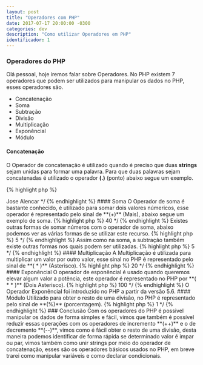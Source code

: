 ```yaml
---
layout: post
title: "Operadores com PHP"
date: 2017-07-17 20:00:00 -0300
categories: dev
description: "Como utilizar Operadores em PHP"
identificador: 1
---
```


### Operadores do PHP

Olá pessoal, hoje iremos falar sobre Operadores. No PHP existem 7 operadores que podem ser utilizados para manipular os dados no PHP, esses operadores são.

* Concatenação
* Soma
* Subtração
* Divisão
* Multiplicação
* Exponêncial
* Módulo

#### Concatenação

O Operador de concatenação é utilizado quando é preciso que duas **strings** sejam unidas para formar uma palavra. Para que duas palavras sejam concatenadas é utilizado o operador **(.)** (ponto)  abaixo segue um exemplo.

{% highlight php %}
<?php

  $nome = "Jose";
  $sobrenome = "Alencar";

  $nomeCompleto = $nome. " " .$sobrenome;

  echo "$nomeCompleto";

  /* Será exibido => Jose Alencar */

{% endhighlight %}

#### Soma

O Operador de soma é bastante conhecido, é utilizado para somar dois valores númericos, esse operador é representado pelo sinal de **(+)** (Mais), abaixo segue um exemplo de soma.

{% highlight php %}
<?php
  $numero1 = 10;
  $numero2 = 30;
  
  $soma = $numero1 + $numero2;
  
  echo $soma;
  
  /* O resultado exibido é => 40 */

{% endhighlight %}

Existes outras formas de somar números com o operador de soma, abaixo podemos ver as várias formas de se utilizar este recurso.

{% highlight php %}
<?php
  $num1 = 10;
  $num1++; // é a mesma coisa que $num1 = $num1 + 1;
  
  $num2 = 10;
  $num2+=20; // é a mesma coisa que $num2 = $num2 + 20;

{% endhighlight %}

#### Subtração

O Operador de subtração é utilizado para subtrair um valor apartir de outro valor, esta operação é representada por **(-)** (Menos). Vamos ao exemplo.

{% highlight php %}
<?php
  $num1 = 10;
  $num2 = 5;
  
  $sub = $num1 - $num2;
  echo $sub;
  
  /* O Resultado exibido é => 5 */

{% endhighlight %}

Assim como na soma, a subtração também existe outras formas nos quais podem ser utilizadas.

{% highlight php %}
<?php
  $num1 = 10;
  $num1--; // é a mesma coisa que $num1 = $num1 - 1;
  
  $num2 = 10;
  $num2-=20; // é a mesma coisa que $num2 = $num2 - 20;

{% endhighlight %}

#### Divisão

A divisão é utilizada para dividir um valor por outro, no PHP este operador é representado pelo sinal de **(/)** (Barra).

{% highlight php %}
<?php
  $num1 = 10;
  
  $div = $num1 / 5;
  
  echo $div;
  
  /* O Valor exibido será => 5 */

{% endhighlight %}

#### Multiplicação

A Multiplicação é utilizada para multiplicar um valor por outro valor, esse sinal no PHP é representado pelo sinal de **( * )** (Asterisco).

{% highlight php %}
<?php
  $num1 = 10;
  $num2 = 2;
  
  $mult = $num1 * $num2;
  
  echo $mult;
  
  /* o resultado exibido é => 20 */

{% endhighlight %}

#### Exponêncial

O operador de esponêncial é usado quando queremos elevar algum valor a potência, este operador é representado no PHP por **( * * )** (Dois Asterisco).

{% highlight php %}
<?php
  $num1 = 10;
  $num2 = 2;
  
  $potencia = $num1 ** num2;
  
  echo $potencia;
  
  /* O resultado exibido é => 100 */

{% endhighlight %}

O Operador Exponêncial foi introduzido no PHP a partir da versão 5.6.

#### Módulo

Utilizado para obter o resto de uma divisão, no PHP é representado pelo sinal de **(%)** (porcentagem).

{% highlight php %}
<?php
  $num1 = 10;
  $num2 = 3;
  
  $resto = $num1 % $num2;
  
  echo $resto;
  
  /* O valor exibido é => 1 */

{% endhighlight %}

### Conclusão

Com os operadores do PHP é possivel manipular os dados de forma simples e fácil, vimos que também é possível reduzir essas operações com os operadores de incremento **(++)** e o de decremento **(--)**, vimos como é fácil obter o resto de uma divisão, desta maneira podemos identificar de forma rápida se determinado valor é impar ou par, vimos também como unir strings por meio do operador de concatenação, esses são os operadores básicos usados no PHP, em breve trarei como manipular variáveis e como declarar condicionais. 